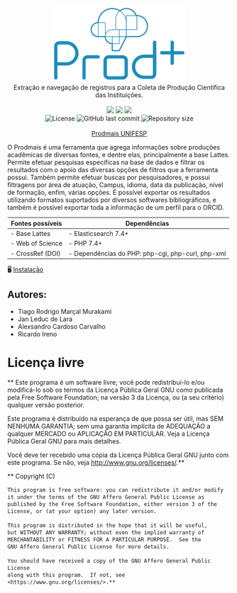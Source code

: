 <p align="center">
  <img src="/inc/images/logo-vertical.svg" alt="Prodmais logo" width="300" />
  <br>
  Extração e navegação de registros para a Coleta de Produção Científica das Instituições.
  <br>
  <br>
  <img src="https://img.shields.io/badge/php-%23777BB4.svg?style=flat-badge&logo=php&logoColor=white" />
  <img src="https://img.shields.io/badge/-ElasticSearch-005571?style=flat-badge&logo=elasticsearch&logoColor=white" />
  <img src="https://img.shields.io/badge/Sass-CC6699?style=flat-badge&logo=sass&logoColor=white" />
  <br>
  <img alt="License" src="https://img.shields.io/badge/License-GNU%20GPL-blue"/>
  <img alt="GitHub last commit" src="https://img.shields.io/github/last-commit/trmurakami/coletaprod?color=5965e0"/>
  <img alt="Repository size" src="https://img.shields.io/github/repo-size/trmurakami/coletaprod?color=5965e0"/>
  <br>
  <br>
  <a href="https://unifesp.br/prodmais/index.php">Prodmais UNIFESP</a>
</p>

O Prodmais é uma ferramenta que agrega informações sobre produções acadêmicas de diversas fontes, e dentre elas, principalmente a base Lattes. Permite efetuar pesquisas específicas na base de dados e filtrar os resultados com o apoio das diversas opções de filtros que a ferramenta possui. Também permite efetuar buscas por pesquisadores, e possui filtragens por área de atuação, Campus, idioma, data da publicação, nível de formação, enfim, várias opções. É possível exportar os resultados utilizando formatos suportados por diversos softwares bibliográficos, e também é possível exportar toda a informação de um perfil para o ORCID.

<p align="center">

| **Fontes possíveis** | **Dependências**                                  |
| -------------------- | ------------------------------------------------- |
| - Base Lattes        | - Elasticsearch 7.4+                              |
| - Web of Science     | - PHP 7.4+                                        |
| - CrossRef (DOI)     | - Dependências do PHP: php-cgi, php-curl, php-xml |

</p>

🖥️ [Instalação](/INSTALL.md)

## Autores:

- Tiago Rodrigo Marçal Murakami
- Jan Leduc de Lara
- Alexsandro Cardoso Carvalho
- Ricardo Ireno

# Licença livre

\*\*
Este programa é um software livre; você pode redistribuí-lo e/ou
modificá-lo sob os termos da Licença Pública Geral GNU como publicada
pela Free Software Foundation; na versão 3 da Licença, ou
(a seu critério) qualquer versão posterior.

Este programa é distribuído na esperança de que possa ser útil,
mas SEM NENHUMA GARANTIA; sem uma garantia implícita de ADEQUAÇÃO
a qualquer MERCADO ou APLICAÇÃO EM PARTICULAR. Veja a
Licença Pública Geral GNU para mais detalhes.

Você deve ter recebido uma cópia da Licença Pública Geral GNU junto
com este programa. Se não, veja <http://www.gnu.org/licenses/>.\*\*

\*\* Copyright (C) <year> <name of author>

    This program is free software: you can redistribute it and/or modify
    it under the terms of the GNU Affero General Public License as
    published by the Free Software Foundation, either version 3 of the
    License, or (at your option) any later version.

    This program is distributed in the hope that it will be useful,
    but WITHOUT ANY WARRANTY; without even the implied warranty of
    MERCHANTABILITY or FITNESS FOR A PARTICULAR PURPOSE.  See the
    GNU Affero General Public License for more details.

    You should have received a copy of the GNU Affero General Public License
    along with this program.  If not, see <https://www.gnu.org/licenses/>.**

